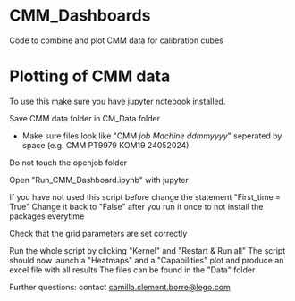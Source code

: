 # CMM_Dashboards
Code to combine and plot CMM data for calibration cubes

# Plotting of CMM data

To use this make sure you have jupyter notebook installed. 

Save CMM data folder in CM_Data folder 
  - Make sure files look like "CMM *job* *Machine* *ddmmyyyy*" seperated by space (e.g. CMM PT9979 KOM19 24052024)

Do not touch the openjob folder 

Open "Run_CMM_Dashboard.ipynb" with jupyter

If you have not used this script before change the statement "First_time = True"
Change it back to "False" after you run it once to not install the packages everytime

Check that the grid parameters are set correctly

Run the whole script by clicking "Kernel" and "Restart & Run all"
The script should now launch a "Heatmaps" and a "Capabilities" plot and produce an excel file with all results
The files can be found in the "Data" folder

Further questions: contact camilla.clement.borre@lego.com 

